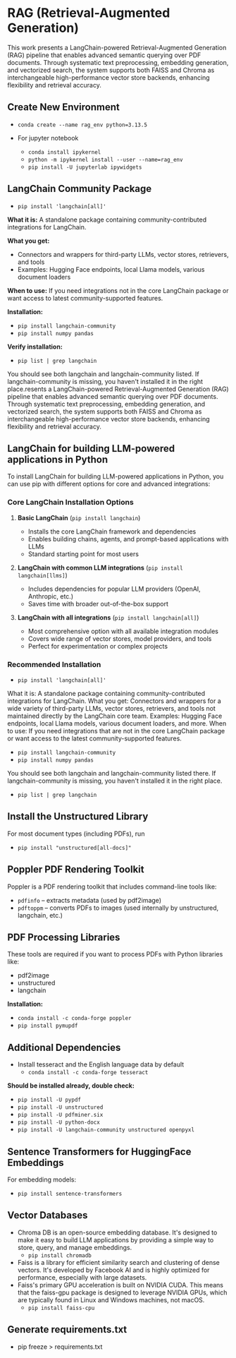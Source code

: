 # RAG (Retrieval-Augmented Generation)

This work presents a LangChain-powered Retrieval-Augmented Generation (RAG) pipeline that enables advanced semantic querying over PDF documents. Through systematic text preprocessing, embedding generation, and vectorized search, the system supports both FAISS and Chroma as interchangeable high-performance vector store backends, enhancing flexibility and retrieval accuracy.

## Create New Environment

- `conda create --name rag_env python=3.13.5`

- For jupyter notebook
  - `conda install ipykernel`
  - `python -m ipykernel install --user --name=rag_env`
  - `pip install -U jupyterlab ipywidgets`

## LangChain Community Package

- `pip install 'langchain[all]'`

**What it is:**
A standalone package containing community-contributed integrations for LangChain.

**What you get:**

- Connectors and wrappers for third-party LLMs, vector stores, retrievers, and tools
- Examples: Hugging Face endpoints, local Llama models, various document loaders

**When to use:**
If you need integrations not in the core LangChain package or want access to latest community-supported features.

**Installation:**

- `pip install langchain-community`
- `pip install numpy pandas`

**Verify installation:**

- `pip list | grep langchain`

You should see both langchain and langchain-community listed. If langchain-community is missing, you haven't installed it in the right place.resents a LangChain-powered Retrieval-Augmented Generation (RAG) pipeline that enables advanced semantic querying over PDF documents. Through systematic text preprocessing, embedding generation, and vectorized search, the system supports both FAISS and Chroma as interchangeable high-performance vector store backends, enhancing flexibility and retrieval accuracy.

## LangChain for building LLM-powered applications in Python

To install LangChain for building LLM-powered applications in Python, you can use pip with different options for core and advanced integrations:

### Core LangChain Installation Options

1. **Basic LangChain** (`pip install langchain`)
   - Installs the core LangChain framework and dependencies
   - Enables building chains, agents, and prompt-based applications with LLMs
   - Standard starting point for most users

2. **LangChain with common LLM integrations** (`pip install langchain[llms]`)
   - Includes dependencies for popular LLM providers (OpenAI, Anthropic, etc.)
   - Saves time with broader out-of-the-box support

3. **LangChain with all integrations** (`pip install langchain[all]`)
   - Most comprehensive option with all available integration modules
   - Covers wide range of vector stores, model providers, and tools
   - Perfect for experimentation or complex projects

### Recommended Installation

- `pip install 'langchain[all]'`

What it is:
A standalone package containing community-contributed integrations for LangChain.
What you get:
Connectors and wrappers for a wide variety of third-party LLMs, vector stores, retrievers, and tools not maintained directly by the LangChain core team.
Examples: Hugging Face endpoints, local Llama models, various document loaders, and more.
When to use:
If you need integrations that are not in the core LangChain package or want access to the latest community-supported features.

- `pip install langchain-community`
- `pip install numpy pandas`

You should see both langchain and langchain-community listed there. If langchain-community is missing, you haven't installed it in the right place.

- `pip list | grep langchain`

## Install the Unstructured Library

For most document types (including PDFs), run

- `pip install "unstructured[all-docs]"`

## Poppler PDF Rendering Toolkit

Poppler is a PDF rendering toolkit that includes command-line tools like:

- `pdfinfo` – extracts metadata (used by pdf2image)
- `pdftoppm` – converts PDFs to images (used internally by unstructured, langchain, etc.)

## PDF Processing Libraries

These tools are required if you want to process PDFs with Python libraries like:

- pdf2image
- unstructured  
- langchain

**Installation:**

- `conda install -c conda-forge poppler`
- `pip install pymupdf`

## Additional Dependencies

- Install tesseract and the English language data by default
  - `conda install -c conda-forge tesseract`

**Should be installed already, double check:**

- `pip install -U pypdf`
- `pip install -U unstructured`
- `pip install -U pdfminer.six`
- `pip install -U python-docx`
- `pip install -U langchain-community unstructured openpyxl`

## Sentence Transformers for HuggingFace Embeddings

For embedding models:

- `pip install sentence-transformers`

## Vector Databases

- Chroma DB is an open-source embedding database. It's designed to make it easy to build LLM applications by providing a simple way to store, query, and manage embeddings.
  - `pip install chromadb`
- Faiss is a library for efficient similarity search and clustering of dense vectors. It's developed by Facebook AI and is highly optimized for performance, especially with large datasets.
- Faiss's primary GPU acceleration is built on NVIDIA CUDA. This means that the faiss-gpu package is designed to leverage NVIDIA GPUs, which are typically found in Linux and Windows machines, not macOS.
  - `pip install faiss-cpu`

## Generate requirements.txt

- pip freeze > requirements.txt
